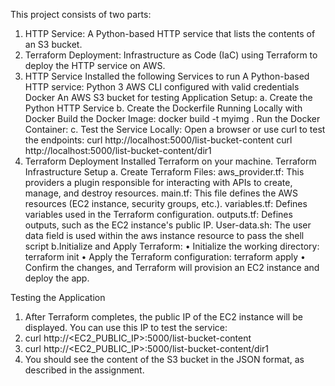 This project consists of two parts:
1.	HTTP Service: A Python-based HTTP service that lists the contents of an S3 bucket.
2.	Terraform Deployment: Infrastructure as Code (IaC) using Terraform to deploy the HTTP service on AWS.
1. HTTP Service
  Installed the following Services to run A Python-based HTTP service:
    Python 3
    AWS CLI configured with valid credentials
    Docker
    An AWS S3 bucket for testing
Application Setup:
a. Create the Python HTTP Service
b. Create the Dockerfile
  Running Locally with Docker
  	Build the Docker Image:
  docker build -t myimg .
  	Run the Docker Container:
c.	Test the Service Locally:
  Open a browser or use curl to test the endpoints:
    curl http://localhost:5000/list-bucket-content
    curl http://localhost:5000/list-bucket-content/dir1
2. Terraform Deployment
  Installed Terraform on your machine.
Terraform Infrastructure Setup
a.	Create Terraform Files:
    aws_provider.tf: This providers a plugin responsible for interacting with APIs to create, manage, and destroy resources.
    main.tf: This file defines the AWS resources (EC2 instance, security groups, etc.).
    variables.tf: Defines variables used in the Terraform configuration.
    outputs.tf: Defines outputs, such as the EC2 instance's public IP.
    User-data.sh: The user data field is used within the aws instance resource to pass the shell script
b.Initialize and Apply Terraform:
  •	Initialize the working directory:
    terraform init
  •	Apply the Terraform configuration:
    terraform apply
  •	Confirm the changes, and Terraform will provision an EC2 instance and deploy the app.

Testing the Application
1.	After Terraform completes, the public IP of the EC2 instance will be displayed. You can use this IP to test the service:
2.	curl http://<EC2_PUBLIC_IP>:5000/list-bucket-content
3.	curl http://<EC2_PUBLIC_IP>:5000/list-bucket-content/dir1
4.	You should see the content of the S3 bucket in the JSON format, as described in the assignment.


